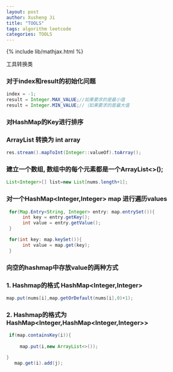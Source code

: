 ```yaml
---
layout: post
author: Xusheng Ji
title: "TOOLS"
tags: algorithm leetcode
categories: TOOLS
---
```


{% include lib/mathjax.html %}


<script type="text/javascript" async
  src="https://cdnjs.cloudflare.com/ajax/libs/mathjax/2.7.5/MathJax.js?config=TeX-MML-AM_CHTML">
</script>

<script type="text/x-mathjax-config">
  MathJax.Hub.Config({
    extensions: [
      "MathMenu.js",
      "MathZoom.js",
      "AssistiveMML.js",
      "a11y/accessibility-menu.js"
    ],
    jax: ["input/TeX", "output/CommonHTML"],
    TeX: {
      extensions: [
        "AMSmath.js",
        "AMSsymbols.js",
        "noErrors.js",
        "noUndefined.js",
      ]
    }
  });
</script>



工具转换类 
### 对于index和result的初始化问题
```java
index = -1;
result = Integer.MAX_VALUE;//如果要求的是最小值 
result = Integer.MIN_VALUE;//（如果要求的是最大值 
```

### 对HashMap的Key进行排序

### ArrayList 转换为 int array

```java
res.stream().mapToInt(Integer::valueOf).toArray();
```

### 建立一个数组, 数组中的每个元素都是一个ArrayList<>();
```java
List<Integer>[] list=new List[nums.length+1];

```

### 对一个HashMap<Integer,Integer> map 进行遍历values

```java
 for(Map.Entry<String, Integer> entry: map.entrySet()){
      int key = entry.getKey();
      int value = entry.getValue();
 }
```

```java
 for(int key: map.keySet()){
      int value = map.get(key);
 }
```


 
### 向空的hashmap中存放value的两种方式
### 1. Hashmap的格式  HashMap<Integer,Integer>
```java
map.put(nums[i],map.getOrDefault(nums[i],0)+1);
```

### 2. Hashmap的格式为 HashMap<Integer,HashMap<Integer,Integer>> 
```java
 if(map.containsKey(i)){
     
     map.put(i,new ArrayList<>());

}
   map.get(i).add(j);
```






